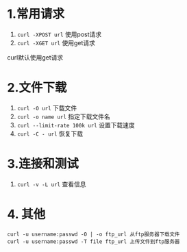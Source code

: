 # 1.常用请求

1. `curl -XPOST url` 使用post请求
2. `curl -XGET url` 使用get请求

curl默认使用get请求

# 2.文件下载

1. `curl -O url` 下载文件
2. `curl -o name url`  指定下载文件名
3. `curl --limit-rate 100k url` 设置下载速度
4. `curl -C - url`  恢复下载

# 3.连接和测试

1. `curl -v -L url` 查看信息

# 4. 其他

```
curl -u username:passwd -O | -o ftp_url 从ftp服务器下载文件
curl -u username:passwd -T file ftp_url 上传文件到ftp服务器
```
